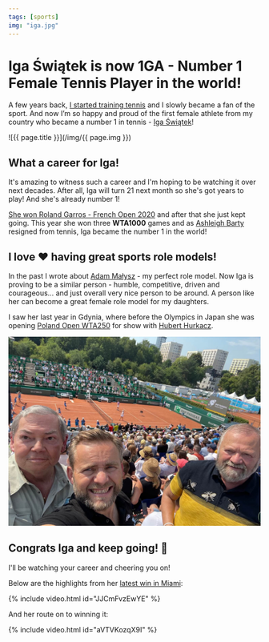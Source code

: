 ```yaml
---
tags: [sports]
img: "iga.jpg"
---
```


# Iga Świątek is now 1GA - Number 1 Female Tennis Player in the world!

A few years back, [I started training tennis](/tennis/) and I slowly became a fan of the sport. And now I’m so happy and proud of the first female athlete from my country who became a number 1 in tennis - [Iga Świątek](https://en.wikipedia.org/wiki/Iga_Świątek)!

<!--More-->

![{{ page.title }}](/img/{{ page.img }})

## What a career for Iga!

It's amazing to witness such a career and I'm hoping to be watching it over next decades. After all, Iga will turn 21 next month so she's got years to play! And she's already number 1!

[She won Roland Garros - French Open 2020](https://en.wikipedia.org/wiki/2020_French_Open_–_Women%27s_singles) and after that she just kept going. This year she won three **WTA1000** games and as [Ashleigh Barty](https://en.wikipedia.org/wiki/Ashleigh_Barty) resigned from tennis, Iga became the number 1 in the world!

## I love ❤️ having great sports role models!

In the past I wrote about [Adam Małysz](/adam-malysz-my-perfect-humble-and-inspiring-r/) - my perfect role model. Now Iga is proving to be a similar person - humble, competitive, driven and courageous… and just overall very nice person to be around. A person like her can become a great female role model for my daughters.

I saw her last year in Gdynia, where before the Olympics in Japan she was opening [Poland Open WTA250](https://bnpparibaspolandopen.pl/en/) for show with [Hubert Hurkacz](https://en.wikipedia.org/wiki/Hubert_Hurkacz).

![{{ page.title }} 2](/img/iga-2.jpg)

## Congrats Iga and keep going! 🎾 

I'll be watching your career and cheering you on!

Below are the highlights from her [latest win in Miami](https://en.wikipedia.org/wiki/2022_Miami_Open_–_Women%27s_singles):

{% include video.html id="JJCmFvzEwYE" %}

And her route on to winning it:

{% include video.html id="aVTVKozqX9I" %}

[n]: https://michael.gratis/nozbe
[np]: https://michael.gratis/nozbepersonal